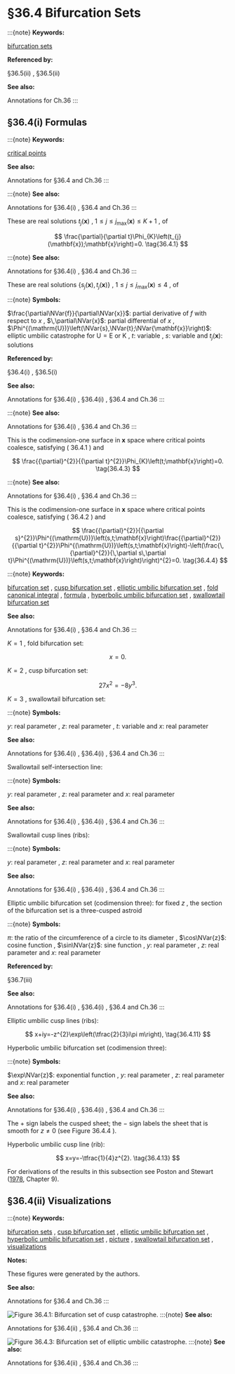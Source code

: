 # §36.4 Bifurcation Sets

:::{note}
**Keywords:**

[bifurcation sets](http://dlmf.nist.gov/search/search?q=bifurcation%20sets)

**Referenced by:**

§36.5(ii) , §36.5(ii)

**See also:**

Annotations for Ch.36
:::


## §36.4(i) Formulas

:::{note}
**Keywords:**

[critical points](http://dlmf.nist.gov/search/search?q=critical%20points)

**See also:**

Annotations for §36.4 and Ch.36
:::

:::{note}
**See also:**

Annotations for §36.4(i) , §36.4 and Ch.36
:::

These are real solutions $t_{j}(\mathbf{x})$ , $1\leq j\leq j_{\max}(\mathbf{x})\leq K+1$ , of


<a id="E1"></a>
$$
\frac{\partial}{\partial t}\Phi_{K}\left(t_{j}(\mathbf{x});\mathbf{x}\right)=0. \tag{36.4.1}
$$

:::{note}
**See also:**

Annotations for §36.4(i) , §36.4 and Ch.36
:::

These are real solutions $\{s_{j}(\mathbf{x}),t_{j}(\mathbf{x})\}$ , $1\leq j\leq j_{\max}(\mathbf{x})\leq 4$ , of

:::{note}
**Symbols:**

$\frac{\partial\NVar{f}}{\partial\NVar{x}}$: partial derivative of $f$ with respect to $x$ , $\,\partial\NVar{x}$: partial differential of $x$ , $\Phi^{(\mathrm{U})}\left(\NVar{s},\NVar{t};\NVar{\mathbf{x}}\right)$: elliptic umbilic catastrophe for $\mathrm{U}=\mathrm{E}\mbox{ or }\mathrm{K}$ , $t$: variable , $s$: variable and $t_{j}(\mathbf{x})$: solutions

**Referenced by:**

§36.4(i) , §36.5(i)

**See also:**

Annotations for §36.4(i) , §36.4(i) , §36.4 and Ch.36
:::

:::{note}
**See also:**

Annotations for §36.4(i) , §36.4 and Ch.36
:::

This is the codimension-one surface in $\mathbf{x}$ space where critical points coalesce, satisfying ( 36.4.1 ) and


<a id="E3"></a>
$$
\frac{{\partial}^{2}}{{\partial t}^{2}}\Phi_{K}\left(t;\mathbf{x}\right)=0. \tag{36.4.3}
$$

:::{note}
**See also:**

Annotations for §36.4(i) , §36.4 and Ch.36
:::

This is the codimension-one surface in $\mathbf{x}$ space where critical points coalesce, satisfying ( 36.4.2 ) and


<a id="E4"></a>
$$
\frac{{\partial}^{2}}{{\partial s}^{2}}\Phi^{(\mathrm{U})}\left(s,t;\mathbf{x}\right)\frac{{\partial}^{2}}{{\partial t}^{2}}\Phi^{(\mathrm{U})}\left(s,t;\mathbf{x}\right)-\left(\frac{\,{\partial}^{2}}{\,\partial s\,\partial t}\Phi^{(\mathrm{U})}\left(s,t;\mathbf{x}\right)\right)^{2}=0. \tag{36.4.4}
$$

:::{note}
**Keywords:**

[bifurcation set](http://dlmf.nist.gov/search/search?q=bifurcation%20set) , [cusp bifurcation set](http://dlmf.nist.gov/search/search?q=cusp%20bifurcation%20set) , [elliptic umbilic bifurcation set](http://dlmf.nist.gov/search/search?q=elliptic%20umbilic%20bifurcation%20set) , [fold canonical integral](http://dlmf.nist.gov/search/search?q=fold%20canonical%20integral) , [formula](http://dlmf.nist.gov/search/search?q=formula) , [hyperbolic umbilic bifurcation set](http://dlmf.nist.gov/search/search?q=hyperbolic%20umbilic%20bifurcation%20set) , [swallowtail bifurcation set](http://dlmf.nist.gov/search/search?q=swallowtail%20bifurcation%20set)

**See also:**

Annotations for §36.4(i) , §36.4 and Ch.36
:::

$K=1$ , fold bifurcation set:


<a id="E5"></a>
$$
x=0. \tag{36.4.5}
$$

$K=2$ , cusp bifurcation set:


<a id="E6"></a>
$$
27x^{2}=-8y^{3}. \tag{36.4.6}
$$

$K=3$ , swallowtail bifurcation set:

:::{note}
**Symbols:**

$y$: real parameter , $z$: real parameter , $t$: variable and $x$: real parameter

**See also:**

Annotations for §36.4(i) , §36.4(i) , §36.4 and Ch.36
:::

Swallowtail self-intersection line:

:::{note}
**Symbols:**

$y$: real parameter , $z$: real parameter and $x$: real parameter

**See also:**

Annotations for §36.4(i) , §36.4(i) , §36.4 and Ch.36
:::

Swallowtail cusp lines (ribs):

:::{note}
**Symbols:**

$y$: real parameter , $z$: real parameter and $x$: real parameter

**See also:**

Annotations for §36.4(i) , §36.4(i) , §36.4 and Ch.36
:::

Elliptic umbilic bifurcation set (codimension three): for fixed $z$ , the section of the bifurcation set is a three-cusped astroid

:::{note}
**Symbols:**

$\pi$: the ratio of the circumference of a circle to its diameter , $\cos\NVar{z}$: cosine function , $\sin\NVar{z}$: sine function , $y$: real parameter , $z$: real parameter and $x$: real parameter

**Referenced by:**

§36.7(iii)

**See also:**

Annotations for §36.4(i) , §36.4(i) , §36.4 and Ch.36
:::

Elliptic umbilic cusp lines (ribs):


<a id="E11"></a>
$$
x+iy=-z^{2}\exp\left(\tfrac{2}{3}i\pi m\right), \tag{36.4.11}
$$

Hyperbolic umbilic bifurcation set (codimension three):

:::{note}
**Symbols:**

$\exp\NVar{z}$: exponential function , $y$: real parameter , $z$: real parameter and $x$: real parameter

**See also:**

Annotations for §36.4(i) , §36.4(i) , §36.4 and Ch.36
:::

The $+$ sign labels the cusped sheet; the $-$ sign labels the sheet that is smooth for $z\not=0$ (see Figure 36.4.4 ).

Hyperbolic umbilic cusp line (rib):


<a id="E13"></a>
$$
x=y=-\tfrac{1}{4}z^{2}. \tag{36.4.13}
$$

For derivations of the results in this subsection see Poston and Stewart ([1978](./bib/P.html#bib1895 "Catastrophe Theory and its Applications"), Chapter 9).


## §36.4(ii) Visualizations

:::{note}
**Keywords:**

[bifurcation sets](http://dlmf.nist.gov/search/search?q=bifurcation%20sets) , [cusp bifurcation set](http://dlmf.nist.gov/search/search?q=cusp%20bifurcation%20set) , [elliptic umbilic bifurcation set](http://dlmf.nist.gov/search/search?q=elliptic%20umbilic%20bifurcation%20set) , [hyperbolic umbilic bifurcation set](http://dlmf.nist.gov/search/search?q=hyperbolic%20umbilic%20bifurcation%20set) , [picture](http://dlmf.nist.gov/search/search?q=picture) , [swallowtail bifurcation set](http://dlmf.nist.gov/search/search?q=swallowtail%20bifurcation%20set) , [visualizations](http://dlmf.nist.gov/search/search?q=visualizations)

**Notes:**

These figures were generated by the authors.

**See also:**

Annotations for §36.4 and Ch.36
:::

<a id="ii.fig1"></a>

![Figure 36.4.1: Bifurcation set of cusp catastrophe.](36/4/F1.png)
:::{note}
**See also:**

Annotations for §36.4(ii) , §36.4 and Ch.36
:::

<a id="ii.fig2"></a>

![Figure 36.4.3: Bifurcation set of elliptic umbilic catastrophe.](36/4/F3.png)
:::{note}
**See also:**

Annotations for §36.4(ii) , §36.4 and Ch.36
:::
